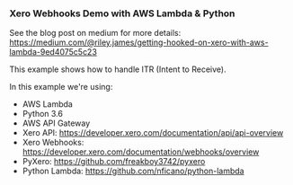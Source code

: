 ### Xero Webhooks Demo with AWS Lambda & Python

See the blog post on medium for more details: https://medium.com/@riley.james/getting-hooked-on-xero-with-aws-lambda-9ed4075c5c23

This example shows how to handle ITR (Intent to Receive).

In this example we're using:
- AWS Lambda
- Python 3.6
- AWS API Gateway
- Xero API: https://developer.xero.com/documentation/api/api-overview
- Xero Webhooks: https://developer.xero.com/documentation/webhooks/overview
- PyXero: https://github.com/freakboy3742/pyxero
- Python Lambda: https://github.com/nficano/python-lambda